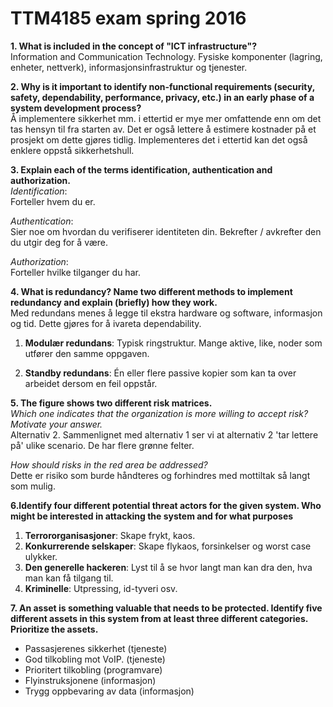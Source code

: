 # TTM4185 exam spring 2016

**1. What is included in the concept of "ICT infrastructure"?**  
Information and Communication Technology. Fysiske komponenter (lagring, enheter, nettverk), informasjonsinfrastruktur og tjenester.

**2. Why is it important to identify non‐functional requirements (security, safety, dependability, performance, privacy, etc.) in an early phase of a system development process?**  
Å implementere sikkerhet mm. i ettertid er mye mer omfattende enn om det tas hensyn til fra starten av. Det er også lettere å estimere kostnader på et prosjekt om dette gjøres tidlig. Implementeres det i ettertid kan det også enklere oppstå sikkerhetshull.

**3. Explain each of the terms identification, authentication and authorization.**  
_Identification_:  
Forteller hvem du er.

_Authentication_:  
Sier noe om hvordan du verifiserer identiteten din. Bekrefter / avkrefter den du utgir deg for å være.

_Authorization_:  
Forteller hvilke tilganger du har.

**4. What is redundancy? Name two different methods to implement redundancy and explain (briefly) how they work.**  
Med redundans menes å legge til ekstra hardware og software, informasjon og tid. Dette gjøres for å ivareta dependability.

1. **Modulær redundans**: Typisk ringstruktur. Mange aktive, like, noder som utfører den samme oppgaven.

2. **Standby redundans**: Én eller flere passive kopier som kan ta over arbeidet dersom en feil oppstår.

**5. The figure shows two different risk matrices.**  
_Which one indicates that the organization is more willing to accept risk? Motivate your answer._  
Alternativ 2. Sammenlignet med alternativ 1 ser vi at alternativ 2 'tar lettere på' ulike scenario. De har flere grønne felter.

_How should risks in the red area be addressed?_  
Dette er risiko som burde håndteres og forhindres med mottiltak så langt som mulig.

**6.Identify four different potential threat actors for the given system. Who might be interested in attacking the system and for what purposes**

1. **Terrororganisasjoner**: Skape frykt, kaos.
2. **Konkurrerende selskaper**: Skape flykaos, forsinkelser og worst case ulykker.
3. **Den generelle hackeren**: Lyst til å se hvor langt man kan dra den, hva man kan få tilgang til.
4. **Kriminelle**: Utpressing, id-tyveri osv.

**7. An asset is something valuable that needs to be protected. Identify five different assets in this system from at least three different categories. Prioritize the assets.**

- Passasjerenes sikkerhet (tjeneste)
- God tilkobling mot VoIP. (tjeneste)
- Prioritert tilkobling (programvare)
- Flyinstruksjonene (informasjon)
- Trygg oppbevaring av data (informasjon)
